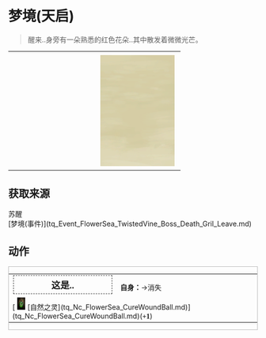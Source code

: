 # 梦境(天启)  
> 醒来..身旁有一朵熟悉的红色花朵..其中散发着微微光芒。  
  
<table class="table table-bordered" data-toggle="table"  data-show-header="false"><thead style="display:none"><tr ><th  style="width:50%;text-align:left;vertical-align:top;"  data-sortable="true"  >title</th><th  style="width:50%;text-align:left;vertical-align:top;"  ></th></tr></thead><tr ><td  style="width:50%;text-align:left;vertical-align:top;"  ></td><td  style="width:50%;text-align:left;vertical-align:top;"  ><div style="float:right; margin:5px"><div class="gamecard" style="width:150px; height:225px;"><a href="tq_Event_FlowerSea_TwistedVine_Boss_Death_Gril_Leave_Flower.md" style="color:black"><img class="bg" decoding="async" src="Sprite/BG_SandFront.png" href="a.md" style="max-width:150px;max-height:225px;"><img decoding="async" src="Sprite/tq/TwistedVine_Boss_Death_Gril(1).jpg" class="cardimageNoBack" style="transform: translate(-50%, 0%) scale(0.4398826979472141);"><span style="font-size: 25px;">梦境</span></a></div></div></td></tr></tbody></table>  
  
## 获取来源  
<div style="display:inline-block"><div class="gamedatalist" style="text-align:left;min-width:200px;min-height:0px;"><div style="display:inline-block"><div style="display:inline-block;vertical-align:middle;">苏醒</div><div style="display:inline-block;vertical-align:middle;">[梦境(事件)](tq_Event_FlowerSea_TwistedVine_Boss_Death_Gril_Leave.md)</div></div></div></div>  
  
## 动作  
<div  style="border:1px solid #BBB"><table><tr><td rowspan="2" style="width:200px;text-align:center;font-size:1.3em;font-weight:bold"><div style="padding:5px;border:1px dashed #333"><div>这是..</div></div></td><td></td></tr><tr><td><b>自身：</b>→消失</td></tr><tr><td colspan="2">[<div style="width:25px;display:inline-block;text-align:center"><img decoding="async" src="Sprite/tq/CureHealthWaterBall(1).png" href="a.md" style="max-width:25px;max-height:25px;"></div>[自然之灵](tq_Nc_FlowerSea_CureWoundBall.md)](tq_Nc_FlowerSea_CureWoundBall.md)(<span style="font-family:ui-monospace"><b>+1</b></span>)</td></tr></table></div>  
  
  


<script>document.title="梦境 - 卡牌生存百科 Card Survival Wiki";</script>